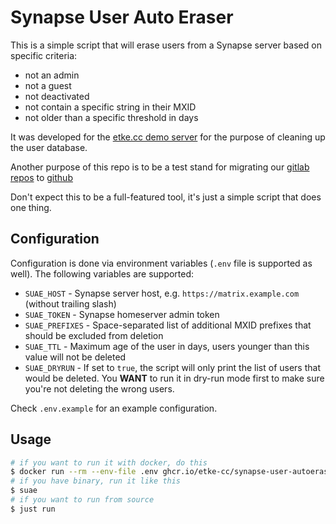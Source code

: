 # Synapse User Auto Eraser

This is a simple script that will erase users from a Synapse server based on specific criteria:

- not an admin
- not a guest
- not deactivated
- not contain a specific string in their MXID
- not older than a specific threshold in days

It was developed for the [etke.cc demo server](https://etke.cc/demo/) for the purpose of cleaning up the user database.

Another purpose of this repo is to be a test stand for migrating our [gitlab repos](https://gitlab.com/etke.cc) to [github](https://github.com/etke-cc)

Don't expect this to be a full-featured tool, it's just a simple script that does one thing.

## Configuration

Configuration is done via environment variables (`.env` file is supported as well). The following variables are supported:

- `SUAE_HOST` - Synapse server host, e.g. `https://matrix.example.com` (without trailing slash)
- `SUAE_TOKEN` - Synapse homeserver admin token
- `SUAE_PREFIXES` - Space-separated list of additional MXID prefixes that should be excluded from deletion
- `SUAE_TTL` - Maximum age of the user in days, users younger than this value will not be deleted
- `SUAE_DRYRUN` - If set to `true`, the script will only print the list of users that would be deleted. You **WANT** to run it in dry-run mode first to make sure you're not deleting the wrong users.

Check `.env.example` for an example configuration.


## Usage

```bash
# if you want to run it with docker, do this
$ docker run --rm --env-file .env ghcr.io/etke-cc/synapse-user-autoerase
# if you have binary, run it like this
$ suae
# if you want to run from source
$ just run
```
